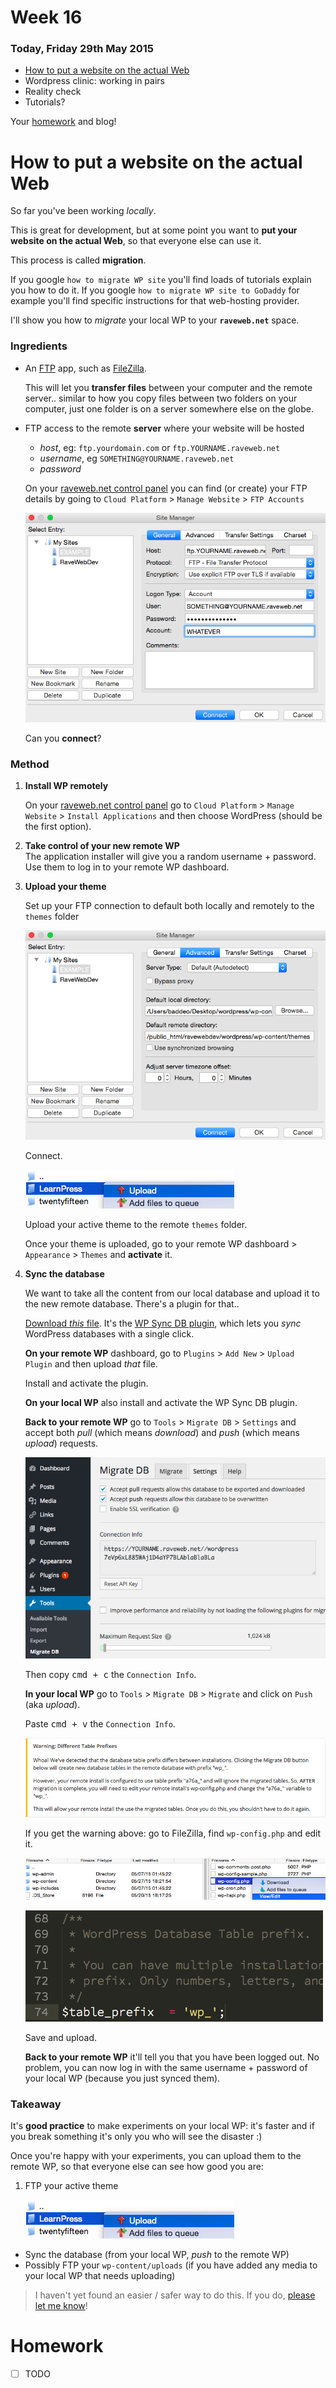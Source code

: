 # Week 16

### Today, Friday 29th May 2015

* [How to put a website on the actual Web](#how-to-put-a-website-on-the-actual-web)
* Wordpress clinic: working in pairs
* Reality check
* Tutorials?

Your [homework](#homework) and blog!

<!--- [ ] LearnPress options-->

# How to put a website on the actual Web

So far you've been working *locally*. 

This is great for development, but at some point you want to **put your website on the actual Web**, so that everyone else can use it.

This process is called **migration**.

If you google `how to migrate WP site` you'll find loads of tutorials explain you how to do it. If you google `how to migrate WP site to GoDaddy` for example you'll find specific instructions for that web-hosting provider.

I'll show you how to *migrate* your local WP to your **`raveweb.net`** space. 

### Ingredients

* An [FTP](http://en.wikipedia.org/wiki/File_Transfer_Protocol) app, such as [FileZilla](https://filezilla-project.org/download.php). 

	This will let you **transfer files** between your computer and the remote server.. similar to how you copy files between two folders on your computer, just one folder is on a server somewhere else on the globe.
	
	<!-- If you use Brackets you can try [this extension](http://equals182.github.io/eqFTP/) at your own risk. -->

* FTP access to the remote **server** where your website will be hosted
	* *host*, eg: `ftp.yourdomain.com` or `ftp.YOURNAME.raveweb.net`
	* *username*, eg `SOMETHING@YOURNAME.raveweb.net`
	* *password* 
	
	On your [raveweb.net control panel](https://control.gridhost.co.uk) you can find (or create) your FTP details by going to `Cloud Platform` > `Manage Website` > `FTP Accounts`
	
	![](assets/filezilla-general.png "FileZilla")
	
	Can you **connect**?

<!--* Access to a remote **database**
	* host
	* username
	* password
	* database name

	On your [raveweb.net control panel](https://control.gridhost.co.uk) you can find (or create) your database details by going to `Cloud Platform` > `Manage Website` > `MySQL Databases`.-->


### Method

1. **Install WP remotely** 

	On your [raveweb.net control panel](https://control.gridhost.co.uk) go to `Cloud Platform` > `Manage Website` > `Install Applications` and then choose WordPress (should be the first option).
2. **Take control of your new remote WP**	
	The application installer will give you a random username + password. Use them to log in to your remote WP dashboard.
3. **Upload your theme**  
  
  	Set up your FTP connection to default both locally and remotely to the `themes` folder
  	
  	![](assets/filezilla-advanced.png "FileZilla")
  	
  	Connect.
  	
  	![](assets/filezilla-upload.jpg)
  	
  	Upload  your active theme to the remote `themes` folder.
  	
  	Once your theme is uploaded, go to your remote WP dashboard > `Appearance` > `Themes` and **activate** it.
  	
4. **Sync the database**	
	
	We want to take all the content from our local database and  upload it to the new remote database. There's a plugin for that.. 
	
	[Download *this* file](https://github.com/wp-sync-db/wp-sync-db/archive/1.5.zip). It's the [WP Sync DB plugin](https://github.com/wp-sync-db/wp-sync-db), which lets you *sync* WordPress databases with a single click.
	
	**On your remote WP** dashboard, go to `Plugins` > `Add New` > `Upload Plugin` and then upload *that* file.
	
	Install and activate the plugin. 
	
	**On your local WP** also install and activate the WP Sync DB plugin.
	
	**Back to your remote WP** go to `Tools` > `Migrate DB` > `Settings` and accept both *pull* (which means *download*) and *push* (which means *upload*) requests. 
	
	![](assets/wp-sync-db.png)
	
	Then copy <kbd>cmd + c</kbd> the `Connection Info`.
	
	**In your local WP** go to `Tools` > `Migrate DB` > `Migrate` and click on `Push` (aka *upload*).
	
	Paste <kbd>cmd + v</kbd> the `Connection Info`.
	
	![](assets/wp-sync-db-warning.png)
	
	If you get the warning above: go to FileZilla, find `wp-config.php` and edit it.
	
	![](assets/wp-config-edit.png)
	
	![](assets/wp-config-table-prefix.png)
	
	Save and upload.
	
	**Back to your remote WP** it'll tell you that you have been logged out. No problem, you can now log in with the same username + password of your local WP (because you just synced them).
	

### Takeaway

It's **good practice** to make experiments on your local WP: it's faster and if you break something it's only you who will see the disaster :)

Once you're happy with your experiments, you can upload them to the remote WP, so that everyone else can see how good you are:

1. FTP your active theme
	
	![](assets/filezilla-upload.jpg)
* Sync the database (from your local WP, *push* to the remote WP)
* Possibly FTP your `wp-content/uploads` (if you have added any media to your local WP that needs uploading)

> I haven't yet found an easier / safer way to do this. If you do, [please let me know](https://twitter.com/@baddeo)!



<!--Then create a **new user** with `administrator` privileges, and give it username + email + password of your choice.
	
	This way you will be able to recover your pw via email in case you forgot it. And that happens very often :)-->


# Homework

- [ ] TODO